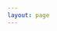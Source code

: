```yaml
---
layout: page
---
```

<script setup>
import{
    VPTeamPage,
    VPTeamPageTitle,
    VPTeamMembers,
    VPTeamPageSection
} from 'vitepress/theme'


import Brett from './assets/officers/Brett.jpg'
import DiegoM from './assets/officers/Diego.jpg'
import Javier from './assets/officers/Javier.jpg'
import Rose from './assets/officers/Rose.jpg'
import Jocelyn from './assets/officers/Jocelyn.jpg'
import Monika from './assets/officers/Monika.jpg'
import Nicole from './assets/officers/Nicole.jpg'
import Jeremiah from './assets/officers/Jeremiah.jpg'
import Gino from './assets/officers/Gino.jpg'
import Anne from './assets/officers/Anne.jpg'
import DiegoV from './assets/officers/DiegoVester.jpg'
import Betim from './assets/officers/Betim.jpeg'
import Devrat from './assets/officers/Devrat.jpg'
import Fawaz from './assets/officers/Fawaz.jpg'
import Summer from './assets/officers/SummerBarnes.jpeg'

const members = [
    {
      avatar: Rose,
        name: 'Rose Ramirez',
        title: 'President',
        desc: '',
        org: 'CSEC',
        links: [
            { icon: 'linkedin', link: 'https://www.linkedin.com/in/rose-ramirez/'},
        ]
    },
    {
        avatar: Betim,
        name: 'Betim Hozda',
        title: 'Vice President',
        desc: '',
        org: 'CSEC',
        links: [
          { icon: 'linkedin', link: 'https://www.linkedin.com/in/betim-hodza-17bb46253/'},
        ]
    },
    {
        avatar: Fawaz,
        name: 'Fawaz Asif',
        title: 'Web Developer',
        desc: '',
        org: 'CSEC',
        links: [
            { icon: 'linkedin', link: 'https://www.linkedin.com/in/fawaz-asif/'},
        ]
    },
    {
        avatar: Brett,
        name: 'Christian Brown',
        title: 'Treasurer',
        desc: '',
        org: 'CSEC',
        links: [
            { icon: 'linkedin', link: 'https://www.linkedin.com/in/christian-t-brown/'},
        ]
    },
    {
      avatar: Brett,
        name: 'Richard',
        title: 'Treasurer Trainee',
        desc: '',
        org: 'CSEC',
        links: [
          { icon: 'linkedin', link: 'https://www.linkedin.com/in/richardolujordan/'},
        ]
    },
    {
      avatar: Summer,
        name: 'Summer Barnes',
        title: 'Event Coordinator',
        desc: '',
        org: 'CSEC',
        links: [
          { icon: 'linkedin', link: 'https://www.linkedin.com/in/summer-rae-barnes/'},
        ]
    },
    {
      avatar: Jeremiah,
        name: 'Jeremiah Pitts',
        title: 'Research Officer',
        desc: '',
        org: 'CSEC',
        links: [
            { icon: 'linkedin', link: 'https://www.linkedin.com/in/jeremiahpitts/'},
        ]
    },
    {
      avatar: Brett,
        name: 'Brett Boggs',
        title: 'Outreach Director',
        desc: '',
        org: 'CSEC',
    },
    {
        avatar: Brett,
        name: 'Basmlh Elsayed',
        title: 'Social Media Officer',
        desc: '',
        org: 'CSEC',
        links: [
          { icon: 'linkedin', link: 'https://www.linkedin.com/in/basmlh-elsayed/'},
        ]
    },
    {
      avatar: Brett,
        name: 'Phillip Lenguyen',
        title: 'CTF Captain',
        desc: '',
        org: 'CSEC',
        links: [
          { icon: 'linkedin', link: 'https://www.linkedin.com/in/philliplenguyen/'},
        ]
    },
    {
        avatar: Brett,
        name: 'Rohita ',
        title: 'Fundraising Director',
        desc: '',
        org: 'CSEC',
        links: [
            { icon: 'linkedin', link: 'https://www.linkedin.com/in/rohita-k/'},
        ]
    },
    {
      avatar: Brett,
        name: 'Wesley Cadiz',
        title: 'Membership Officer',
        desc: '',
        org: 'CSEC',
        links: [
            { icon: 'linkedin', link: 'https://www.linkedin.com/in/wescadiz/'},
        ]
    },
    {
        avatar: Brett,
        name: 'Safal Karki',
        title: 'Recruitment Officer',
        desc: '',
        org: 'CSEC',
        links: [
            { icon: 'linkedin', link: 'https://www.linkedin.com/in/safal-karki-8a0aa22b1/'},
        ]
    },
    // ... other team members
]
</script>

<VPTeamPage>
  <VPTeamPageTitle>
    <template #title>
      CSEC's Team!
    </template>
    <template #lead>
      The CyberSecurity Clubs current members! Feel free to contact us on discord for any questions or just say hi!
    </template>
  </VPTeamPageTitle>
  <VPTeamMembers
    :members="members"
  />
</VPTeamPage>